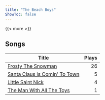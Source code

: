 ```yaml
---
title: "The Beach Boys"
ShowToc: false
---
```


{{< more >}}

## Songs
Title | Plays 
----- | -----: 
[Frosty The Snowman](/songs/frosty-the-snowman) | 26
[Santa Claus Is Comin' To Town](/songs/santa-claus-is-comin-to-town) | 5
[Little Saint Nick](/songs/little-saint-nick) | 4
[The Man With All The Toys](/songs/the-man-with-all-the-toys) | 1

